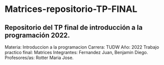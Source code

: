 # Matrices-repositorio-TP-FINAL
Repositorio del TP final de introducción a la programación 2022.
----------------------------------------------------------------
Materia: Introduccion a la programacion
Carrera: TUDW
Año: 2022
Trabajo practico final: Matrices
Integrantes: Fernandez Juan, Benjamin Diego.
Profesores/as: Rotter Maria Jose.
